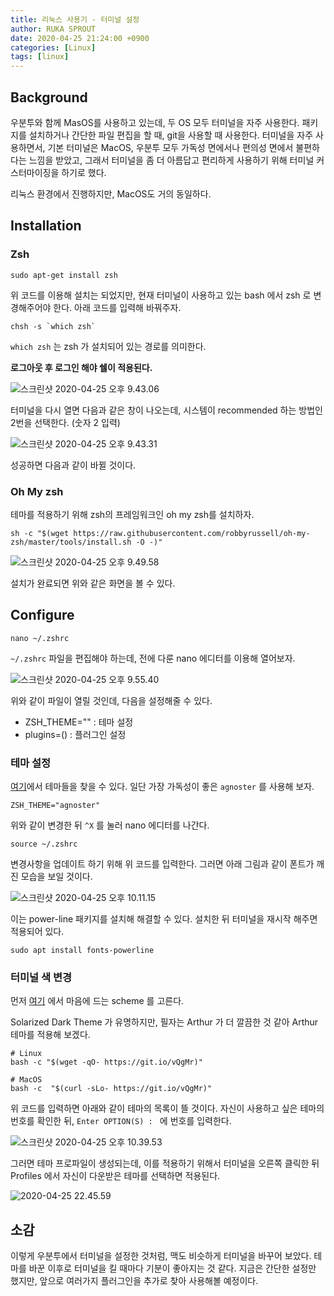 ```yaml
---
title: 리눅스 사용기 - 터미널 설정
author: RUKA SPROUT
date: 2020-04-25 21:24:00 +0900
categories: [Linux]
tags: [linux]
---
```


## Background
우분투와 함께 MasOS를 사용하고 있는데, 두 OS 모두 터미널을 자주 사용한다. 패키지를 설치하거나 간단한 파일 편집을 할 때, git을 사용할 때 사용한다. 터미널을 자주 사용하면서, 기본 터미널은 MacOS, 우분투 모두 가독성 면에서나 편의성 면에서 불편하다는 느낌을 받았고, 그래서 터미널을 좀 더 아름답고 편리하게 사용하기 위해 터미널 커스터마이징을 하기로 했다.

리눅스 환경에서 진행하지만, MacOS도 거의 동일하다.

## Installation
### Zsh

```shell
sudo apt-get install zsh
```

위 코드를 이용해 설치는 되었지만, 현재 터미널이 사용하고 있는 bash 에서 zsh 로 변경해주어야 한다. 아래 코드를 입력해 바꿔주자.

```shell
chsh -s `which zsh`
```

`which zsh` 는 zsh 가 설치되어 있는 경로를 의미한다.

**로그아웃 후 로그인 해야 쉘이 적용된다.**

![스크린샷 2020-04-25 오후 9.43.06](https://i.imgur.com/4Dq0dEG.png)

터미널을 다시 열면 다음과 같은 창이 나오는데, 시스템이 recommended 하는 방법인 2번을 선택한다. (숫자 2 입력)

![스크린샷 2020-04-25 오후 9.43.31](https://i.imgur.com/oC1k52D.png)

성공하면 다음과 같이 바뀔 것이다.

### Oh My zsh

테마를 적용하기 위해 zsh의 프레임워크인 oh my zsh를 설치하자.

```shell
sh -c "$(wget https://raw.githubusercontent.com/robbyrussell/oh-my-zsh/master/tools/install.sh -O -)"
```

![스크린샷 2020-04-25 오후 9.49.58](https://i.imgur.com/KTxuWqM.png)

설치가 완료되면 위와 같은 화면을 볼 수 있다.

## Configure

```shell
nano ~/.zshrc
```

`~/.zshrc` 파일을 편집해야 하는데, 전에 다룬 nano 에디터를 이용해 열어보자.

![스크린샷 2020-04-25 오후 9.55.40](https://i.imgur.com/jQJr7e2.png)

위와 같이 파일이 열릴 것인데, 다음을 설정해줄 수 있다.
- ZSH_THEME="" : 테마 설정
- plugins=() : 플러그인 설정

### 테마 설정

[여기](https://github.com/ohmyzsh/ohmyzsh/wiki/Themes)에서 테마들을 찾을 수 있다. 일단 가장 가독성이 좋은 `agnoster` 를 사용해 보자.

```shell
ZSH_THEME="agnoster"
```

 위와 같이 변경한 뒤 `^X` 를 눌러 nano 에디터를 나간다.

```shell
source ~/.zshrc
```

변경사항을 업데이트 하기 위해 위 코드를 입력한다. 그러면 아래 그림과 같이 폰트가 깨진 모습을 보일 것이다.

![스크린샷 2020-04-25 오후 10.11.15](https://i.imgur.com/p5J7FwH.png)

이는 power-line 패키지를 설치해 해결할 수 있다. 설치한 뒤 터미널을 재시작 해주면 적용되어 있다.

```shell
sudo apt install fonts-powerline
```

### 터미널 색 변경
먼저 [여기](https://mayccoll.github.io/Gogh/) 에서 마음에 드는 scheme 를 고른다.

Solarized Dark Theme 가 유명하지만, 필자는 Arthur 가 더 깔끔한 것 같아 Arthur 테마를 적용해 보겠다.

```shell
# Linux
bash -c "$(wget -qO- https://git.io/vQgMr)"
```

```shell
# MacOS
bash -c  "$(curl -sLo- https://git.io/vQgMr)"
```

위 코드를 입력하면 아래와 같이 테마의 목록이 뜰 것이다. 자신이 사용하고 싶은 테마의 번호를 확인한 뒤, `Enter OPTION(S) : ` 에 번호를 입력한다.

![스크린샷 2020-04-25 오후 10.39.53](https://i.imgur.com/Rukioie.png)

그러면 테마 프로파일이 생성되는데, 이를 적용하기 위해서 터미널을 오른쪽 클릭한 뒤 Profiles 에서 자신이 다운받은 테마를 선택하면 적용된다.

![2020-04-25 22.45.59](https://i.imgur.com/ARXl06v.gif)

## 소감

이렇게 우분투에서 터미널을 설정한 것처럼, 맥도 비슷하게 터미널을 바꾸어 보았다. 테마를 바꾼 이후로 터미널을 킬 때마다 기분이 좋아지는 것 같다. 지금은 간단한 설정만 했지만, 앞으로 여러가지 플러그인을 추가로 찾아 사용해볼 예정이다.
